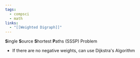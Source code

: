 ```yaml
---
tags:
  - compsci
  - math
links:
  - "[[Weighted Digraph]]"
---
```

**S**ingle **S**ource **S**hortest **P**aths (SSSP) Problem
- If there are no negative weights, can use Dijkstra's Algorithm
